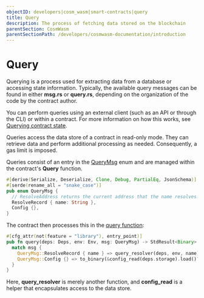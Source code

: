 ```yaml
---
objectID: developers|cosm_wasm|smart-contracts|query
title: Query
description: The process of fetching data stored on the blockchain
parentSection: CosmWasm
parentSectionPath: /developers/cosmwasm-documentation/introduction
---
```


# Query

Querying is a process used for extracting data from a database or accessing state information. Typically, the available query messages can be found in either **msg.rs** or **query.rs**, depending on the organization of the code by the contract author.

You can perform queries using an external client (such as an API or through the CLI) or within a contract. For more information on how this works, see [Querying contract state](/developers/cosmwasm-documentation/architecture/querying).

Queries access the data store of a contract in read-only mode. They can retrieve data and perform additional processing as needed. Consequently, a gas limit is imposed.

Queries consist of an entry in the <a href="https://github.com/InterWasm/cw-contracts/blob/main/contracts/nameservice/src/msg.rs#L20" target="_blank">QueryMsg</a> enum and are managed within the contract's **Query** function.

```rust
#[derive(Serialize, Deserialize, Clone, Debug, PartialEq, JsonSchema)]
#[serde(rename_all = "snake_case")]
pub enum QueryMsg {
  // ResolveAddress returns the current address that the name resolves to
  ResolveRecord { name: String },
  Config {},
}
```

The contract then processes this in the <a href="https://github.com/InterWasm/cw-contracts/blob/main/contracts/nameservice/src/contract.rs#L95" target="_blank">query function</a>:

```rust
#[cfg_attr(not(feature = "library"), entry_point)]
pub fn query(deps: Deps, env: Env, msg: QueryMsg) -> StdResult<Binary> {
  match msg {
    QueryMsg::ResolveRecord { name } => query_resolver(deps, env, name),
    QueryMsg::Config {} => to_binary(&config_read(deps.storage).load()?),
  }
}
```

Here, **query_resolver** is merely another function, and **config_read** is a helper that encapsulates access to the data store.
